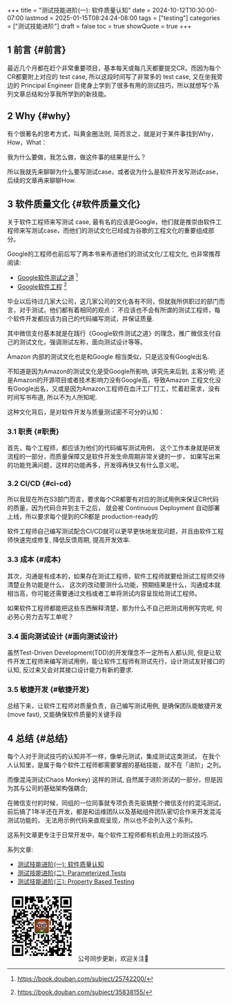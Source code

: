 +++
title = "测试技能进阶(一): 软件质量认知"
date = 2024-10-12T10:30:00-07:00
lastmod = 2025-01-15T08:24:24-08:00
tags = ["testing"]
categories = ["测试技能进阶"]
draft = false
toc = true
showQuote = true
+++

## <span class="section-num">1</span> 前言 {#前言}

最近几个月都在赶个非常重要项目，基本每天或每几天都要提交CR，而因为每个CR都要附上对应的 test case, 所以这段时间写了非常多的 test case, 又在坐我旁边的 Principal Engineer 巨佬身上学到了很多有用的测试技巧，所以就想写个系列文章总结和分享我所学到的新技能。


## <span class="section-num">2</span> Why {#why}

有个很著名的思考方式，叫黄金圈法则, 简而言之，就是对于某件事找到Why，How，What：

我为什么要做，我怎么做，做这件事的结果是什么？

所以我就先来聊聊为什么要写测试case，或者说为什么是软件开发写测试case，后续的文章再来聊聊How.


## <span class="section-num">3</span> 软件质量文化 {#软件质量文化}

关于软件工程师来写测试 case, 最有名的应该是Google，他们就是推崇由软件工程师来写测试case，而他们的测试文化已经成为谷歌的工程文化的重要组成部分。

Google的工程师也前后写了两本书来布道他们的测试文化/工程文化, 也非常推荐阅读:

-   [Google软件测试之道](https://book.douban.com/subject/25742200/)&nbsp;[^fn:1]
-   [Google软件工程](https://book.douban.com/subject/35838155/)&nbsp;[^fn:2]

毕业以后待过几家大公司，这几家公司的文化各有不同，但就我所供职过的部门而言，对于测试，他们都有着相同的观点：
不应该也不会有所谓的测试工程师，每个软件开发都应该为自己的代码编写测试，并保证质量.

其中微信支付基本就是在践行《Google软件测试之道》的理念，推广微信支付自己的测试文化，强调测试左称，面向测试设计等等。

Amazon 内部的测试文化也是和Google 相当类似，只是远没有Google出名.

不知道是因为Amazon的测试文化是受Google所影响, 讲究先来后到, 主客分明; 还是Amazon的开源项目或者技术影响力没有Google高，导致Amazon 工程文化没有Google出名，又或是因为Amazon工程师在血汗工厂打工，忙着赶需求，没有时间写书布道, 所以不为人所知呢.

这种文化背后，是对软件开发与质量测试密不可分的认知：


### <span class="section-num">3.1</span> 职责 {#职责}

首先，每个工程师，都应该为他们的代码编写测试用例，
这个工作本身就是研发流程的一部分，而质量保障又是软件开发生命周期非常关键的一步，
如果写出来的功能充满问题，这样的功能再多，开发得再快又有什么意义呢。


### <span class="section-num">3.2</span> CI/CD {#ci-cd}

所以我现在所在S3部门而言，要求每个CR都要有对应的测试用例来保证CR代码的质量，因为代码合并到主干之后，
就会被 Continuous Deployment 自动部署上线，所以要求每个提到的CR都是 production-ready的

软件工程师自己编写测试配合CI/CD就可以更早更快地发现问题，并且由软件工程师快速完成修复, 降低反馈周期, 提高开发效率.


### <span class="section-num">3.3</span> 成本 {#成本}

其次，沟通是有成本的，如果存在测试工程师，软件工程师就要给测试工程师交待清楚业务功能是什么，
这次的改动要测什么功能，预期结果是什么，沟通成本就相当高，你可能还需要通过文档或者工单将测试内容呈现给测试工程师。

如果软件工程师都能把这些东西解释清楚，那为什么不自己把测试用例写完呢, 何必劳心劳力去写工单呢？


### <span class="section-num">3.4</span> 面向测试设计 {#面向测试设计}

虽然Test-Driven Development(TDD)的开发理念不一定所有人都认同, 但是让软件开发工程师来编写测试用例，能让软件工程师有测试先行，设计测试友好接口的认知, 反过来又会对其接口设计能力有新的要求.


### <span class="section-num">3.5</span> 敏捷开发 {#敏捷开发}

总结下来，让软件工程师对质量负责，自己编写测试用例, 是确保团队能敏捷开发(move fast), 又能确保软件质量的关键手段


## <span class="section-num">4</span> 总结 {#总结}

每个人对于测试技巧的认知并不一样，像单元测试，集成测试这类测试，
在我个人认知里，是属于每个软件工程师都需要掌握的基础技能，就不在「进阶」之列。

而像混沌测试(Chaos Monkey) 这样的测试, 自然属于进阶测试的一部分，但是因为其与公司的基础架构强耦合;

在微信支付的时候，同组的一位同事就专项负责先驱搞整个微信支付的混沌测试，
前后搞了1年半还在开发，都是和运维团队以及基础组件团队密切合作来开发混沌测试功能的，
无法用示例代码来直观呈现，所以也不会列入这个系列。

这系列文章更专注于日常开发中，每个软件工程师都有机会用上的测试技巧.

系列文章:

-   [测试技能进阶(一): 软件质量认知](https://ramsayleung.github.io/zh/post/2024/%E6%B5%8B%E8%AF%95%E6%8A%80%E8%83%BD%E8%BF%9B%E9%98%B6%E4%B8%80_%E8%BD%AF%E4%BB%B6%E8%B4%A8%E9%87%8F%E8%AE%A4%E7%9F%A5/)
-   [测试技能进阶(二): Parameterized Tests](https://ramsayleung.github.io/zh/post/2024/%E6%B5%8B%E8%AF%95%E6%8A%80%E8%83%BD%E8%BF%9B%E9%98%B6%E4%BA%8C_parameterized_tests/)
-   [测试技能进阶(三): Property Based Testing](https://ramsayleung.github.io/zh/post/2024/%E6%B5%8B%E8%AF%95%E6%8A%80%E8%83%BD%E8%BF%9B%E9%98%B6%E4%B8%89_property_based_testing/)


<div center class="qr-container">
<img src="/ox-hugo/qrcode_gh_e06d750e626f_1.jpg" alt="qrcode_gh_e06d750e626f_1.jpg" width="160px" height="160px" center="t" class="qr-container" />
公号同步更新，欢迎关注👻
</div>

[^fn:1]: <https://book.douban.com/subject/25742200/>
[^fn:2]: <https://book.douban.com/subject/35838155/>
